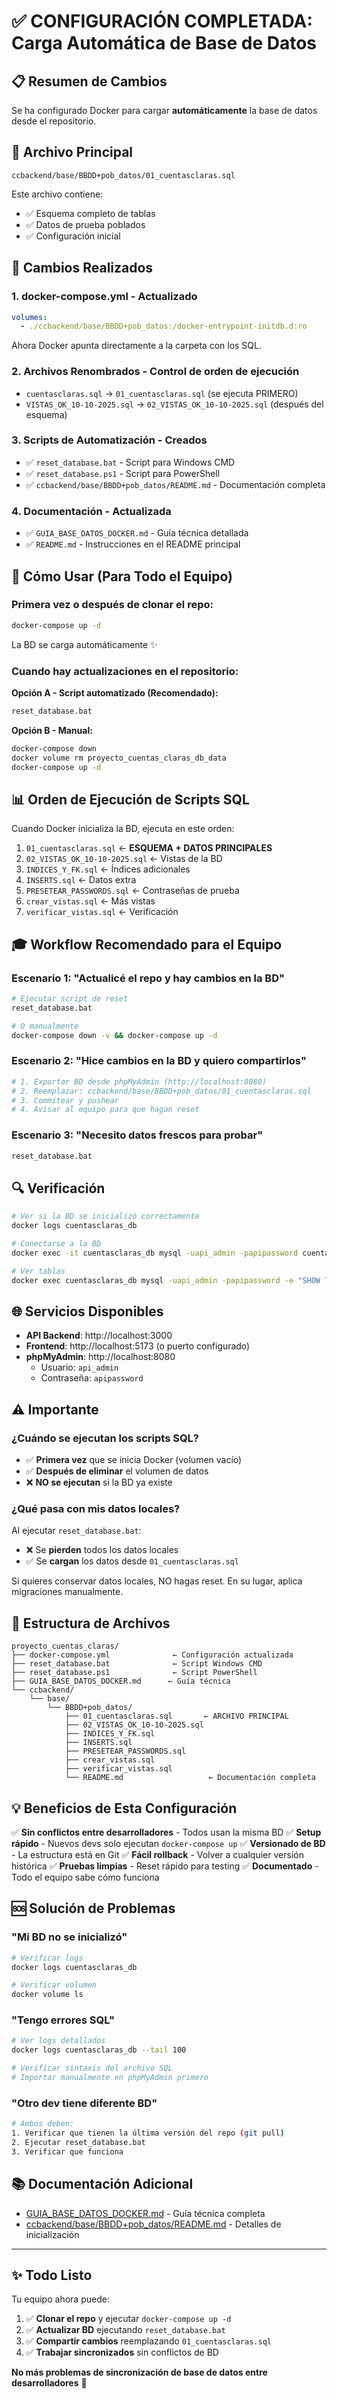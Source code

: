 # ✅ CONFIGURACIÓN COMPLETADA: Carga Automática de Base de Datos

## 📋 Resumen de Cambios

Se ha configurado Docker para cargar **automáticamente** la base de datos desde el repositorio.

## 🎯 Archivo Principal

```
ccbackend/base/BBDD+pob_datos/01_cuentasclaras.sql
```

Este archivo contiene:
- ✅ Esquema completo de tablas
- ✅ Datos de prueba poblados
- ✅ Configuración inicial

## 🔧 Cambios Realizados

### 1. **docker-compose.yml** - Actualizado

```yaml
volumes:
  - ./ccbackend/base/BBDD+pob_datos:/docker-entrypoint-initdb.d:ro
```

Ahora Docker apunta directamente a la carpeta con los SQL.

### 2. **Archivos Renombrados** - Control de orden de ejecución

- `cuentasclaras.sql` → `01_cuentasclaras.sql` (se ejecuta PRIMERO)
- `VISTAS_OK_10-10-2025.sql` → `02_VISTAS_OK_10-10-2025.sql` (después del esquema)

### 3. **Scripts de Automatización** - Creados

- ✅ `reset_database.bat` - Script para Windows CMD
- ✅ `reset_database.ps1` - Script para PowerShell
- ✅ `ccbackend/base/BBDD+pob_datos/README.md` - Documentación completa

### 4. **Documentación** - Actualizada

- ✅ `GUIA_BASE_DATOS_DOCKER.md` - Guía técnica detallada
- ✅ `README.md` - Instrucciones en el README principal

## 🚀 Cómo Usar (Para Todo el Equipo)

### Primera vez o después de clonar el repo:

```bash
docker-compose up -d
```

La BD se carga automáticamente ✨

### Cuando hay actualizaciones en el repositorio:

**Opción A - Script automatizado (Recomendado):**
```bash
reset_database.bat
```

**Opción B - Manual:**
```bash
docker-compose down
docker volume rm proyecto_cuentas_claras_db_data
docker-compose up -d
```

## 📊 Orden de Ejecución de Scripts SQL

Cuando Docker inicializa la BD, ejecuta en este orden:

1. `01_cuentasclaras.sql` ← **ESQUEMA + DATOS PRINCIPALES**
2. `02_VISTAS_OK_10-10-2025.sql` ← Vistas de la BD
3. `INDICES_Y_FK.sql` ← Índices adicionales
4. `INSERTS.sql` ← Datos extra
5. `PRESETEAR_PASSWORDS.sql` ← Contraseñas de prueba
6. `crear_vistas.sql` ← Más vistas
7. `verificar_vistas.sql` ← Verificación

## 🎓 Workflow Recomendado para el Equipo

### Escenario 1: "Actualicé el repo y hay cambios en la BD"

```bash
# Ejecutar script de reset
reset_database.bat

# O manualmente
docker-compose down -v && docker-compose up -d
```

### Escenario 2: "Hice cambios en la BD y quiero compartirlos"

```bash
# 1. Exportar BD desde phpMyAdmin (http://localhost:8080)
# 2. Reemplazar: ccbackend/base/BBDD+pob_datos/01_cuentasclaras.sql
# 3. Commitear y pushear
# 4. Avisar al equipo para que hagan reset
```

### Escenario 3: "Necesito datos frescos para probar"

```bash
reset_database.bat
```

## 🔍 Verificación

```bash
# Ver si la BD se inicializó correctamente
docker logs cuentasclaras_db

# Conectarse a la BD
docker exec -it cuentasclaras_db mysql -uapi_admin -papipassword cuentasclaras

# Ver tablas
docker exec cuentasclaras_db mysql -uapi_admin -papipassword -e "SHOW TABLES;" cuentasclaras
```

## 🌐 Servicios Disponibles

- **API Backend**: http://localhost:3000
- **Frontend**: http://localhost:5173 (o puerto configurado)
- **phpMyAdmin**: http://localhost:8080
  - Usuario: `api_admin`
  - Contraseña: `apipassword`

## ⚠️ Importante

### ¿Cuándo se ejecutan los scripts SQL?

- ✅ **Primera vez** que se inicia Docker (volumen vacío)
- ✅ **Después de eliminar** el volumen de datos
- ❌ **NO se ejecutan** si la BD ya existe

### ¿Qué pasa con mis datos locales?

Al ejecutar `reset_database.bat`:
- ❌ Se **pierden** todos los datos locales
- ✅ Se **cargan** los datos desde `01_cuentasclaras.sql`

Si quieres conservar datos locales, NO hagas reset. En su lugar, aplica migraciones manualmente.

## 📁 Estructura de Archivos

```
proyecto_cuentas_claras/
├── docker-compose.yml              ← Configuración actualizada
├── reset_database.bat              ← Script Windows CMD
├── reset_database.ps1              ← Script PowerShell
├── GUIA_BASE_DATOS_DOCKER.md      ← Guía técnica
└── ccbackend/
    └── base/
        └── BBDD+pob_datos/
            ├── 01_cuentasclaras.sql       ← ARCHIVO PRINCIPAL
            ├── 02_VISTAS_OK_10-10-2025.sql
            ├── INDICES_Y_FK.sql
            ├── INSERTS.sql
            ├── PRESETEAR_PASSWORDS.sql
            ├── crear_vistas.sql
            ├── verificar_vistas.sql
            └── README.md                   ← Documentación completa
```

## 💡 Beneficios de Esta Configuración

✅ **Sin conflictos entre desarrolladores** - Todos usan la misma BD
✅ **Setup rápido** - Nuevos devs solo ejecutan `docker-compose up`
✅ **Versionado de BD** - La estructura está en Git
✅ **Fácil rollback** - Volver a cualquier versión histórica
✅ **Pruebas limpias** - Reset rápido para testing
✅ **Documentado** - Todo el equipo sabe cómo funciona

## 🆘 Solución de Problemas

### "Mi BD no se inicializó"
```bash
# Verificar logs
docker logs cuentasclaras_db

# Verificar volumen
docker volume ls
```

### "Tengo errores SQL"
```bash
# Ver logs detallados
docker logs cuentasclaras_db --tail 100

# Verificar sintaxis del archivo SQL
# Importar manualmente en phpMyAdmin primero
```

### "Otro dev tiene diferente BD"
```bash
# Ambos deben:
1. Verificar que tienen la última versión del repo (git pull)
2. Ejecutar reset_database.bat
3. Verificar que funciona
```

## 📚 Documentación Adicional

- [GUIA_BASE_DATOS_DOCKER.md](./GUIA_BASE_DATOS_DOCKER.md) - Guía técnica completa
- [ccbackend/base/BBDD+pob_datos/README.md](./ccbackend/base/BBDD+pob_datos/README.md) - Detalles de inicialización

---

## ✨ Todo Listo

Tu equipo ahora puede:

1. ✅ **Clonar el repo** y ejecutar `docker-compose up -d`
2. ✅ **Actualizar BD** ejecutando `reset_database.bat`
3. ✅ **Compartir cambios** reemplazando `01_cuentasclaras.sql`
4. ✅ **Trabajar sincronizados** sin conflictos de BD

**No más problemas de sincronización de base de datos entre desarrolladores** 🎉
